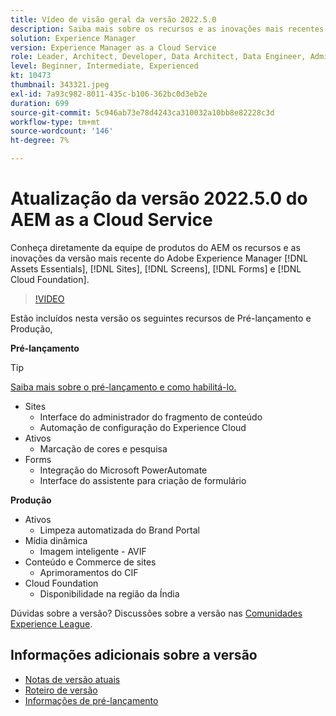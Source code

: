 ```yaml
---
title: Vídeo de visão geral da versão 2022.5.0
description: Saiba mais sobre os recursos e as inovações mais recentes da versão 2022-5-0 para o Adobe Experience Manager [!DNL Assets Essentials], [!DNL Sites], [!DNL Screens], [!DNL Forms] e [!DNL Cloud Foundation].
solution: Experience Manager
version: Experience Manager as a Cloud Service
role: Leader, Architect, Developer, Data Architect, Data Engineer, Admin, User
level: Beginner, Intermediate, Experienced
kt: 10473
thumbnail: 343321.jpeg
exl-id: 7a93c982-8011-435c-b106-362bc0d3eb2e
duration: 699
source-git-commit: 5c946ab73e78d4243ca310032a10bb8e82228c3d
workflow-type: tm+mt
source-wordcount: '146'
ht-degree: 7%

---
```


# Atualização da versão 2022.5.0 do AEM as a Cloud Service

Conheça diretamente da equipe de produtos do AEM os recursos e as inovações da versão mais recente do Adobe Experience Manager [!DNL Assets Essentials], [!DNL Sites], [!DNL Screens], [!DNL Forms] e [!DNL Cloud Foundation].

>[!VIDEO](https://video.tv.adobe.com/v/343321/?quality=12&learn=on)

Estão incluídos nesta versão os seguintes recursos de Pré-lançamento e Produção,

**Pré-lançamento**

>[!TIP]
>
>[Saiba mais sobre o pré-lançamento e como habilitá-lo.](https://experienceleague.adobe.com/docs/experience-manager-cloud-service/content/release-notes/prerelease.html)

* Sites
   * Interface do administrador do fragmento de conteúdo
   * Automação de configuração do Experience Cloud
* Ativos
   * Marcação de cores e pesquisa
* Forms
   * Integração do Microsoft PowerAutomate
   * Interface do assistente para criação de formulário

**Produção**

* Ativos
   * Limpeza automatizada do Brand Portal
* Mídia dinâmica
   * Imagem inteligente - AVIF
* Conteúdo e Commerce de sites
   * Aprimoramentos do CIF
* Cloud Foundation
   * Disponibilidade na região da Índia

Dúvidas sobre a versão?  Discussões sobre a versão nas [Comunidades Experience League](https://adobe.ly/3NDPR8Y).

## Informações adicionais sobre a versão

* [Notas de versão atuais](https://experienceleague.adobe.com/docs/experience-manager-cloud-service/content/release-notes/home.html?lang=pt-BR)
* [Roteiro de versão](https://experienceleague.adobe.com/docs/experience-manager-release-information/aem-release-updates/update-releases-roadmap.html?lang=pt-BR)
* [Informações de pré-lançamento](https://experienceleague.adobe.com/docs/experience-manager-cloud-service/content/release-notes/prerelease.html)
